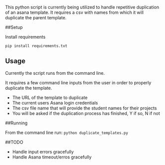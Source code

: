 This python script is currently being utilized to handle repetitive duplication of an asana template. 
It requires a csv with names from which it will duplicate the parent template.

##Setup

Install requirements

`pip install requirements.txt`

## Usage
Currently the script runs from the command line.

It requires a few command line inputs from the user in order to properly duplicate the template.
* The URL of the template to duplicate
* The current users Asana login credentials
* The csv file name that will provide the student names for their projects
* You will be asked if the duplication process has finished, Y if so, N if not

##Running

From the command line run:
`python duplicate_templates.py`

##TODO

* Handle input errors gracefully
* Handle Asana timeout/erros gracefully

